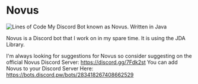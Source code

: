 # Novus
![Lines of Code](https://tokei.rs/b1/github/cabaletta/baritone?category=code)
My Discord Bot known as Novus. Written in Java

Novus is a Discord bot that I work on in my spare time. It is using the JDA Library.

I'm always looking for suggestions for Novus so consider suggesting on the official Novus Discord Server: https://discord.gg/7Fdk2st
You can add Novus to your Discord Server Here: https://bots.discord.pw/bots/283418267408662529
